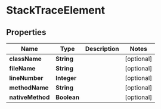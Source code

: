 
# StackTraceElement

## Properties
Name | Type | Description | Notes
------------ | ------------- | ------------- | -------------
**className** | **String** |  |  [optional]
**fileName** | **String** |  |  [optional]
**lineNumber** | **Integer** |  |  [optional]
**methodName** | **String** |  |  [optional]
**nativeMethod** | **Boolean** |  |  [optional]



